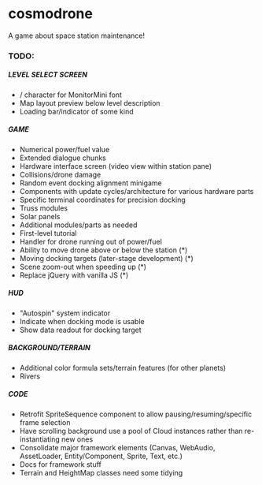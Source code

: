 # cosmodrone
A game about space station maintenance!

### TODO:

##### LEVEL SELECT SCREEN
* / character for MonitorMini font
* Map layout preview below level description
* Loading bar/indicator of some kind

##### GAME
* Numerical power/fuel value
* Extended dialogue chunks
* Hardware interface screen (video view within station pane)
* Collisions/drone damage
* Random event docking alignment minigame
* Components with update cycles/architecture for various hardware parts
* Specific terminal coordinates for precision docking
* Truss modules
* Solar panels
* Additional modules/parts as needed
* First-level tutorial
* Handler for drone running out of power/fuel
* Ability to move drone above or below the station (*)
* Moving docking targets (later-stage development) (*)
* Scene zoom-out when speeding up (*)
* Replace jQuery with vanilla JS (*)

##### HUD
* "Autospin" system indicator
* Indicate when docking mode is usable
* Show data readout for docking target

##### BACKGROUND/TERRAIN
* Additional color formula sets/terrain features (for other planets)
* Rivers

##### CODE
* Retrofit SpriteSequence component to allow pausing/resuming/specific frame selection
* Have scrolling background use a pool of Cloud instances rather than re-instantiating new ones
* Consolidate major framework elements (Canvas, WebAudio, AssetLoader, Entity/Component, Sprite, Text, etc.)
* Docs for framework stuff
* Terrain and HeightMap classes need some tidying